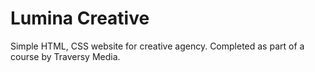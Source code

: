 # Lumina Creative

Simple HTML, CSS website for creative agency. Completed as part of a course by Traversy Media.
